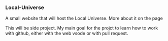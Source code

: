 ### Local-Universe
A small website that will host the Local Universe. More about it on the page

This will be side project. My main goal for the projct to learn how to work with github, either with the web vsode or with pull request.